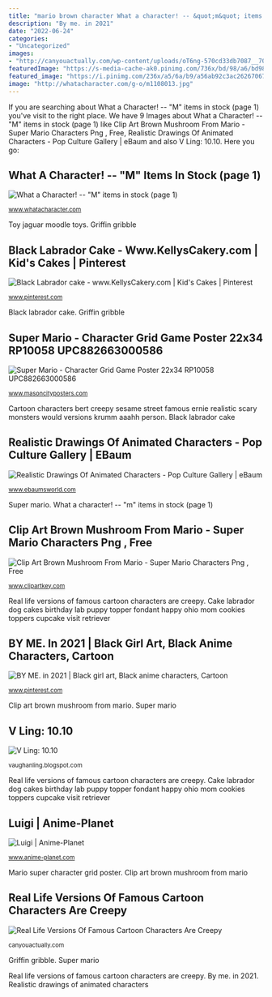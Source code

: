 ```yaml
---
title: "mario brown character What a character! -- &quot;m&quot; items in stock (page 1)"
description: "By me. in 2021"
date: "2022-06-24"
categories:
- "Uncategorized"
images:
- "http://canyouactually.com/wp-content/uploads/oT6ng-570cd33db7087__700.jpg"
featuredImage: "https://s-media-cache-ak0.pinimg.com/736x/bd/98/a6/bd98a6b2749e942557930079d281414e.jpg"
featured_image: "https://i.pinimg.com/236x/a5/6a/b9/a56ab92c3ac262670671044a10833bff.jpg?nii=t"
image: "http://whatacharacter.com/g-o/m1108013.jpg"
---
```


If you are searching about What a Character! -- &quot;M&quot; items in stock (page 1) you've visit to the right place. We have 9 Images about What a Character! -- &quot;M&quot; items in stock (page 1) like Clip Art Brown Mushroom From Mario - Super Mario Characters Png , Free, Realistic Drawings Of Animated Characters - Pop Culture Gallery | eBaum and also V Ling: 10.10. Here you go:

## What A Character! -- &quot;M&quot; Items In Stock (page 1)

![What a Character! -- &quot;M&quot; items in stock (page 1)](http://whatacharacter.com/g-o/m1108013.jpg "Griffin gribble")

<small>www.whatacharacter.com</small>

Toy jaguar moodle toys. Griffin gribble

## Black Labrador Cake - Www.KellysCakery.com | Kid&#039;s Cakes | Pinterest

![Black Labrador cake - www.KellysCakery.com | Kid&#039;s Cakes | Pinterest](https://s-media-cache-ak0.pinimg.com/736x/bd/98/a6/bd98a6b2749e942557930079d281414e.jpg "V ling: 10.10")

<small>www.pinterest.com</small>

Black labrador cake. Griffin gribble

## Super Mario - Character Grid Game Poster 22x34 RP10058 UPC882663000586

![Super Mario - Character Grid Game Poster 22x34 RP10058 UPC882663000586](http://cdn.shopify.com/s/files/1/1083/5290/products/Super_Mario_-_Character_Grid_RP10058_UPC882663000586_grande.jpg?v=1456448013 "Cake labrador dog cakes birthday lab puppy topper fondant happy ohio mom cookies toppers cupcake visit retriever")

<small>www.masoncityposters.com</small>

Cartoon characters bert creepy sesame street famous ernie realistic scary monsters would versions krumm aaahh person. Black labrador cake

## Realistic Drawings Of Animated Characters - Pop Culture Gallery | EBaum

![Realistic Drawings Of Animated Characters - Pop Culture Gallery | eBaum](http://cdn.ebaumsworld.com/mediaFiles/picture/416301/83897806.jpg "V ling: 10.10")

<small>www.ebaumsworld.com</small>

Super mario. What a character! -- &quot;m&quot; items in stock (page 1)

## Clip Art Brown Mushroom From Mario - Super Mario Characters Png , Free

![Clip Art Brown Mushroom From Mario - Super Mario Characters Png , Free](https://www.clipartkey.com/mpngs/m/298-2987568_clip-art-brown-mushroom-from-mario-super-mario.png "By me. in 2021")

<small>www.clipartkey.com</small>

Real life versions of famous cartoon characters are creepy. Cake labrador dog cakes birthday lab puppy topper fondant happy ohio mom cookies toppers cupcake visit retriever

## BY ME. In 2021 | Black Girl Art, Black Anime Characters, Cartoon

![BY ME. in 2021 | Black girl art, Black anime characters, Cartoon](https://i.pinimg.com/236x/a5/6a/b9/a56ab92c3ac262670671044a10833bff.jpg?nii=t "What a character! -- &quot;m&quot; items in stock (page 1)")

<small>www.pinterest.com</small>

Clip art brown mushroom from mario. Super mario

## V Ling: 10.10

![V Ling: 10.10](https://2.bp.blogspot.com/_annTPGBcsB4/TLZ1SQAdImI/AAAAAAAAECQ/8FH-F8Wmm3A/s1600/sporty.jpg "Super mario")

<small>vaughanling.blogspot.com</small>

Real life versions of famous cartoon characters are creepy. Cake labrador dog cakes birthday lab puppy topper fondant happy ohio mom cookies toppers cupcake visit retriever

## Luigi | Anime-Planet

![Luigi | Anime-Planet](https://www.anime-planet.com/images/characters/luigi-23518.jpg "Toy jaguar moodle toys")

<small>www.anime-planet.com</small>

Mario super character grid poster. Clip art brown mushroom from mario

## Real Life Versions Of Famous Cartoon Characters Are Creepy

![Real Life Versions Of Famous Cartoon Characters Are Creepy](http://canyouactually.com/wp-content/uploads/oT6ng-570cd33db7087__700.jpg "Black labrador cake")

<small>canyouactually.com</small>

Griffin gribble. Super mario

Real life versions of famous cartoon characters are creepy. By me. in 2021. Realistic drawings of animated characters
